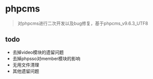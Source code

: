 # phpcms
> 对phpcms进行二次开发以及bug修复，基于phpcms_v9.6.3_UTF8

## todo
- 去掉video模块的遗留问题
- 去掉phpsso对member模块的影响
- 无用文件清理
- 其他遗留问题
